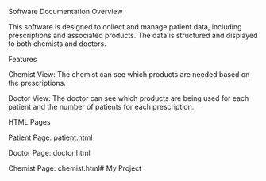 Software Documentation
Overview

This software is designed to collect and manage patient data, including prescriptions and associated products. The data is structured and displayed to both chemists and doctors.

Features

Chemist View: The chemist can see which products are needed based on the prescriptions.

Doctor View: The doctor can see which products are being used for each patient and the number of patients for each prescription.

HTML Pages

Patient Page: patient.html

Doctor Page: doctor.html

Chemist Page: chemist.html# My Project
